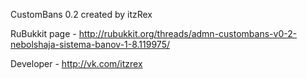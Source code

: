 CustomBans 0.2 created by itzRex

RuBukkit page - http://rubukkit.org/threads/admn-custombans-v0-2-nebolshaja-sistema-banov-1-8.119975/

Developer - http://vk.com/itzrex
